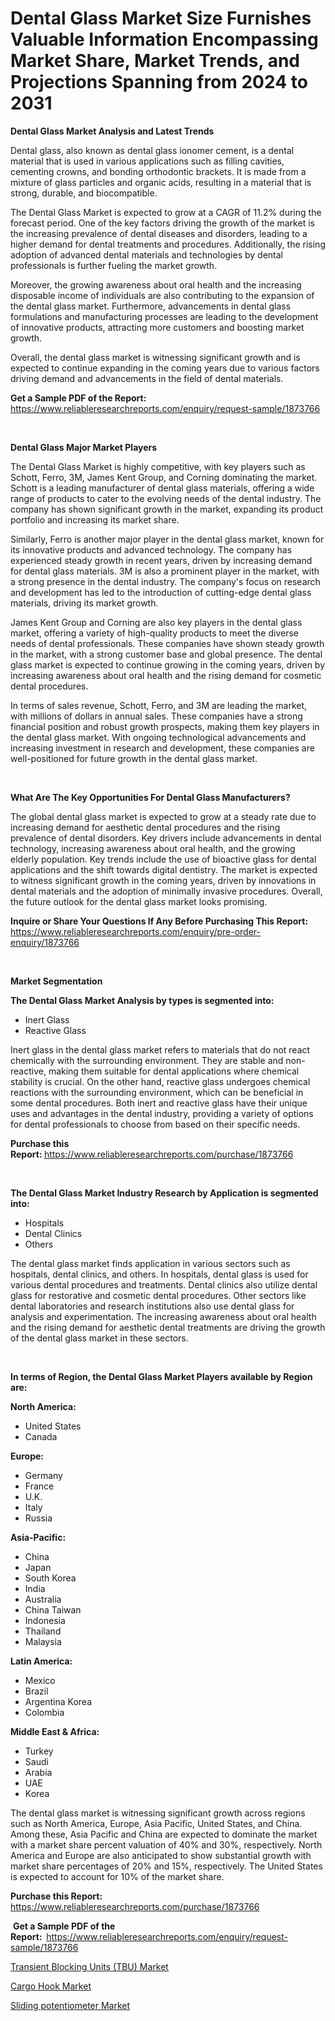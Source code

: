 <p><h1>Dental Glass Market Size Furnishes Valuable Information Encompassing Market Share, Market Trends, and Projections Spanning from 2024 to 2031</h1></p><p><strong>Dental Glass Market Analysis and Latest Trends</strong></p>
<p><p>Dental glass, also known as dental glass ionomer cement, is a dental material that is used in various applications such as filling cavities, cementing crowns, and bonding orthodontic brackets. It is made from a mixture of glass particles and organic acids, resulting in a material that is strong, durable, and biocompatible.</p><p>The Dental Glass Market is expected to grow at a CAGR of 11.2% during the forecast period. One of the key factors driving the growth of the market is the increasing prevalence of dental diseases and disorders, leading to a higher demand for dental treatments and procedures. Additionally, the rising adoption of advanced dental materials and technologies by dental professionals is further fueling the market growth.</p><p>Moreover, the growing awareness about oral health and the increasing disposable income of individuals are also contributing to the expansion of the dental glass market. Furthermore, advancements in dental glass formulations and manufacturing processes are leading to the development of innovative products, attracting more customers and boosting market growth.</p><p>Overall, the dental glass market is witnessing significant growth and is expected to continue expanding in the coming years due to various factors driving demand and advancements in the field of dental materials.</p></p>
<p><strong>Get a Sample PDF of the Report:&nbsp;</strong> <a href="https://www.reliableresearchreports.com/enquiry/request-sample/1873766">https://www.reliableresearchreports.com/enquiry/request-sample/1873766</a></p>
<p>&nbsp;</p>
<p><strong>Dental Glass Major Market Players</strong></p>
<p><p>The Dental Glass Market is highly competitive, with key players such as Schott, Ferro, 3M, James Kent Group, and Corning dominating the market. Schott is a leading manufacturer of dental glass materials, offering a wide range of products to cater to the evolving needs of the dental industry. The company has shown significant growth in the market, expanding its product portfolio and increasing its market share.</p><p>Similarly, Ferro is another major player in the dental glass market, known for its innovative products and advanced technology. The company has experienced steady growth in recent years, driven by increasing demand for dental glass materials. 3M is also a prominent player in the market, with a strong presence in the dental industry. The company's focus on research and development has led to the introduction of cutting-edge dental glass materials, driving its market growth.</p><p>James Kent Group and Corning are also key players in the dental glass market, offering a variety of high-quality products to meet the diverse needs of dental professionals. These companies have shown steady growth in the market, with a strong customer base and global presence. The dental glass market is expected to continue growing in the coming years, driven by increasing awareness about oral health and the rising demand for cosmetic dental procedures.</p><p>In terms of sales revenue, Schott, Ferro, and 3M are leading the market, with millions of dollars in annual sales. These companies have a strong financial position and robust growth prospects, making them key players in the dental glass market. With ongoing technological advancements and increasing investment in research and development, these companies are well-positioned for future growth in the dental glass market.</p></p>
<p>&nbsp;</p>
<p><strong>What Are The Key Opportunities For Dental Glass Manufacturers?</strong></p>
<p><p>The global dental glass market is expected to grow at a steady rate due to increasing demand for aesthetic dental procedures and the rising prevalence of dental disorders. Key drivers include advancements in dental technology, increasing awareness about oral health, and the growing elderly population. Key trends include the use of bioactive glass for dental applications and the shift towards digital dentistry. The market is expected to witness significant growth in the coming years, driven by innovations in dental materials and the adoption of minimally invasive procedures. Overall, the future outlook for the dental glass market looks promising.</p></p>
<p><strong>Inquire or Share Your Questions If Any Before Purchasing This Report:</strong> <a href="https://www.reliableresearchreports.com/enquiry/pre-order-enquiry/1873766">https://www.reliableresearchreports.com/enquiry/pre-order-enquiry/1873766</a></p>
<p>&nbsp;</p>
<p><strong>Market Segmentation</strong></p>
<p><strong>The Dental Glass Market Analysis by types is segmented into:</strong></p>
<p><ul><li>Inert Glass</li><li>Reactive Glass</li></ul></p>
<p><p>Inert glass in the dental glass market refers to materials that do not react chemically with the surrounding environment. They are stable and non-reactive, making them suitable for dental applications where chemical stability is crucial. On the other hand, reactive glass undergoes chemical reactions with the surrounding environment, which can be beneficial in some dental procedures. Both inert and reactive glass have their unique uses and advantages in the dental industry, providing a variety of options for dental professionals to choose from based on their specific needs.</p></p>
<p><strong>Purchase this Report:&nbsp;</strong><a href="https://www.reliableresearchreports.com/purchase/1873766">https://www.reliableresearchreports.com/purchase/1873766</a></p>
<p>&nbsp;</p>
<p><strong>The Dental Glass Market Industry Research by Application is segmented into:</strong></p>
<p><ul><li>Hospitals</li><li>Dental Clinics</li><li>Others</li></ul></p>
<p><p>The dental glass market finds application in various sectors such as hospitals, dental clinics, and others. In hospitals, dental glass is used for various dental procedures and treatments. Dental clinics also utilize dental glass for restorative and cosmetic dental procedures. Other sectors like dental laboratories and research institutions also use dental glass for analysis and experimentation. The increasing awareness about oral health and the rising demand for aesthetic dental treatments are driving the growth of the dental glass market in these sectors.</p></p>
<p>&nbsp;</p>
<p><strong>In terms of Region, the Dental Glass Market Players available by Region are:</strong></p>
<p>
    <p> <strong> North America: </strong>
        <ul>
            <li>United States</li>
            <li>Canada</li>
        </ul>
        </p> 
    <p> <strong> Europe: </strong>
        <ul>
            <li>Germany</li>
            <li>France</li>
            <li>U.K.</li>
            <li>Italy</li>
            <li>Russia</li>
        </ul>
        </p> 
    <p> <strong> Asia-Pacific: </strong>
        <ul>
            <li>China</li>
            <li>Japan</li>
            <li>South Korea</li>
            <li>India</li>
            <li>Australia</li>
            <li>China Taiwan</li>
            <li>Indonesia</li>
            <li>Thailand</li>
            <li>Malaysia</li>
        </ul>
        </p> 
    <p> <strong> Latin America: </strong>
        <ul>
            <li>Mexico</li>
            <li>Brazil</li>
            <li>Argentina Korea</li>
            <li>Colombia</li>
        </ul>
        </p> 
    <p> <strong> Middle East & Africa: </strong>
        <ul>
            <li>Turkey</li>
            <li>Saudi</li>
            <li>Arabia</li>
            <li>UAE</li>
            <li>Korea</li>
        </ul>
    </p>
    </p>
<p><p>The dental glass market is witnessing significant growth across regions such as North America, Europe, Asia Pacific, United States, and China. Among these, Asia Pacific and China are expected to dominate the market with a market share percent valuation of 40% and 30%, respectively. North America and Europe are also anticipated to show substantial growth with market share percentages of 20% and 15%, respectively. The United States is expected to account for 10% of the market share.</p></p>
<p><strong>Purchase this Report: </strong><a href="https://www.reliableresearchreports.com/purchase/1873766">https://www.reliableresearchreports.com/purchase/1873766</a></p>
<p>&nbsp;<strong>Get a Sample PDF of the Report:&nbsp;&nbsp;</strong><a href="https://www.reliableresearchreports.com/enquiry/request-sample/1873766">https://www.reliableresearchreports.com/enquiry/request-sample/1873766</a></p>
<p><strong></strong></p>
<p><p><a href="https://view.publitas.com/reportprime-1/transient-blocking-units-tbu-market-size-and-examines-its-market-scope-with-a-primary-focus-on-growth-opportunities-and-forecasted-trends-spanning-from-2023-to-2030/">Transient Blocking Units (TBU) Market</a></p><p><a href="https://view.publitas.com/reportprime-1/cargo-hook-market-with-the-goal-of-estimating-the-market-size-and-future-growth-potential-of-various-market-segments-based-on-component-applications-end-user-and-region/">Cargo Hook Market</a></p><p><a href="https://view.publitas.com/reportprime-1/insights-into-sliding-potentiometer-market-size-analysing-market-share-trends-and-growth-from-2023-to-2030/">Sliding potentiometer Market</a></p></p>